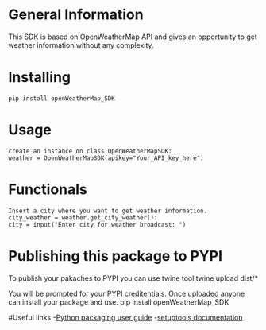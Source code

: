 # General Information
This SDK is based on OpenWeatherMap API and gives an opportunity to get weather information
without any complexity.

# Installing 
    pip install openWeatherMap_SDK

# Usage
    create an instance on class OpenWeatherMapSDK:
    weather = OpenWeatherMapSDK(apikey="Your_API_key_here")

# Functionals
    Insert a city where you want to get weather information.
    city_weather = weather.get_city_weather():
    city = input("Enter city for weather broadcast: ")



# Publishing this package to PYPI 

To publish your pakaches to PYPI you can use twine tool 
    twine upload dist/*

You will be prompted for your PYPI creditentials. Once uploaded anyone can install your package and use.
    pip install openWeatherMap_SDK

#Useful links
-[Python packaging user guide](https://packaging.python.org)
-[setuptools documentation](https://setuptools.readthedocs.io)
